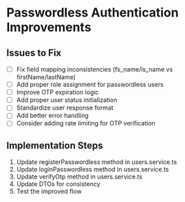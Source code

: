 # Passwordless Authentication Improvements

## Issues to Fix

- [ ] Fix field mapping inconsistencies (fs_name/ls_name vs firstName/lastName)
- [ ] Add proper role assignment for passwordless users
- [ ] Improve OTP expiration logic
- [ ] Add proper user status initialization
- [ ] Standardize user response format
- [ ] Add better error handling
- [ ] Consider adding rate limiting for OTP verification

## Implementation Steps

1. Update registerPasswordless method in users.service.ts
2. Update loginPasswordless method in users.service.ts
3. Update verifyOtp method in users.service.ts
4. Update DTOs for consistency
5. Test the improved flow
